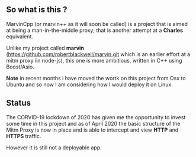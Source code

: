 ## So what is this ?
MarvinCpp (or marvin++ as it will soon be called) is a project that is aimed at being a man-in-the-middle proxy; that is another attempt at a __Charles__ equivalent.

Unlike my project called __marvin__ (https://github.com/robertblackwell/marvin.git  which is an earlier effort at a mitm proxy iin node-js), this one is more ambitious, written in C++ using Boost/Asio.

__Note__ in recent months i have moved the wortk on this project from Osx to Ubuntu and so now I am considering how I would deploy it on Linux.

## Status

The CORVID-19 lockdown of 2020 has given me the opportunity to invest some time in this project and as of April 2020 the basic structure of the Mitm Proxy is now in place and is able to intercept and view __HTTP__ and __HTTPS__ traffic.

However it is still not a deployable app.


